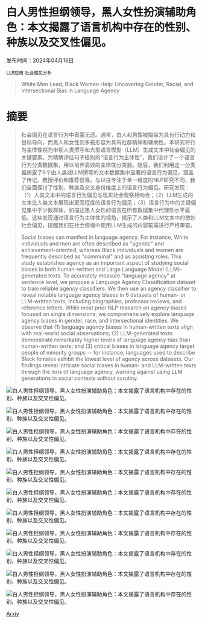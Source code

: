 # 白人男性担纲领导，黑人女性扮演辅助角色：本文揭露了语言机构中存在的性别、种族以及交叉性偏见。

发布时间：2024年04月16日

`LLM应用` `社会偏见分析`

> White Men Lead, Black Women Help: Uncovering Gender, Racial, and Intersectional Bias in Language Agency

# 摘要

> 社会偏见在语言行为中表露无遗。通常，白人和男性被描绘为具有行动力和目标导向，而黑人和女性则多被形容为具有社群精神和辅助性。本研究将行为主体性视为审视人类撰写和大型语言模型（LLM）生成文本中社会偏见的关键要素。为精确评估句子级别的“语言行为主体性”，我们设计了一个语言行为分类数据集，用以培养高效的主体性分类器。随后，我们利用这一分类器揭露了6个由人类或LLM撰写的文本数据集中显著的语言行为偏见，涵盖了传记、教授评价和推荐信等。与以往专注于单一维度的NLP研究不同，我们全面探讨了性别、种族及交叉身份维度上的语言行为偏见。研究发现：（1）人类文本中的语言行为偏见与现实社会观察相吻合；（2）LLM生成的文本比人类文本展现出更高程度的语言行为偏见；（3）语言行为中的关键偏见集中于少数群体，如描述黑人女性的语言在所有数据集中代理性水平最低。这些发现通过语言行为主体性的视角，揭示了人类和LLM文本中的微妙社会偏见，提醒我们在社会情境中使用LLM生成的内容前需进行严格审查。

> Social biases can manifest in language agency. For instance, White individuals and men are often described as "agentic" and achievement-oriented, whereas Black individuals and women are frequently described as "communal" and as assisting roles. This study establishes agency as an important aspect of studying social biases in both human-written and Large Language Model (LLM)-generated texts. To accurately measure "language agency" at sentence level, we propose a Language Agency Classification dataset to train reliable agency classifiers. We then use an agency classifier to reveal notable language agency biases in 6 datasets of human- or LLM-written texts, including biographies, professor reviews, and reference letters. While most prior NLP research on agency biases focused on single dimensions, we comprehensively explore language agency biases in gender, race, and intersectional identities. We observe that (1) language agency biases in human-written texts align with real-world social observations; (2) LLM-generated texts demonstrate remarkably higher levels of language agency bias than human-written texts; and (3) critical biases in language agency target people of minority groups -- for instance, languages used to describe Black females exhibit the lowest level of agency across datasets. Our findings reveal intricate social biases in human- and LLM-written texts through the lens of language agency, warning against using LLM generations in social contexts without scrutiny.

![白人男性担纲领导，黑人女性扮演辅助角色：本文揭露了语言机构中存在的性别、种族以及交叉性偏见。](../../../paper_images/2404.10508/bias_bios_gaps.png)

![白人男性担纲领导，黑人女性扮演辅助角色：本文揭露了语言机构中存在的性别、种族以及交叉性偏见。](../../../paper_images/2404.10508/ratemyprofessor_gaps.png)

![白人男性担纲领导，黑人女性扮演辅助角色：本文揭露了语言机构中存在的性别、种族以及交叉性偏见。](../../../paper_images/2404.10508/llm_race_bios_gender_bert_binary_average_overlay_histogram.png)

![白人男性担纲领导，黑人女性扮演辅助角色：本文揭露了语言机构中存在的性别、种族以及交叉性偏见。](../../../paper_images/2404.10508/llm_race_professor_gender_bert_binary_average_overlay_histogram.png)

![白人男性担纲领导，黑人女性扮演辅助角色：本文揭露了语言机构中存在的性别、种族以及交叉性偏见。](../../../paper_images/2404.10508/llm_race_rec_letter_gender_bert_binary_average_overlay_histogram.png)

![白人男性担纲领导，黑人女性扮演辅助角色：本文揭露了语言机构中存在的性别、种族以及交叉性偏见。](../../../paper_images/2404.10508/race_bios_bert_binary_average_overlay_histogram.png)

![白人男性担纲领导，黑人女性扮演辅助角色：本文揭露了语言机构中存在的性别、种族以及交叉性偏见。](../../../paper_images/2404.10508/race_professor_bert_binary_average_overlay_histogram.png)

![白人男性担纲领导，黑人女性扮演辅助角色：本文揭露了语言机构中存在的性别、种族以及交叉性偏见。](../../../paper_images/2404.10508/race_rec_letter_bert_binary_average_overlay_histogram.png)

![白人男性担纲领导，黑人女性扮演辅助角色：本文揭露了语言机构中存在的性别、种族以及交叉性偏见。](../../../paper_images/2404.10508/race_bios_gaps.png)

![白人男性担纲领导，黑人女性扮演辅助角色：本文揭露了语言机构中存在的性别、种族以及交叉性偏见。](../../../paper_images/2404.10508/race_professor_gaps.png)

![白人男性担纲领导，黑人女性扮演辅助角色：本文揭露了语言机构中存在的性别、种族以及交叉性偏见。](../../../paper_images/2404.10508/race_rec_letter_gaps.png)

[Arxiv](https://arxiv.org/abs/2404.10508)